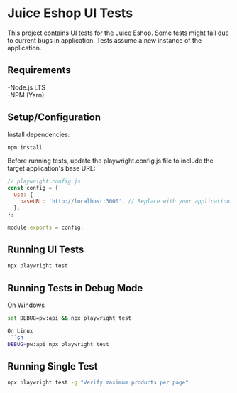 # Juice Eshop UI Tests

This project contains UI tests for the Juice Eshop. Some tests might fail due to current bugs in application.
Tests assume a new instance of the application.

## Requirements
-Node.js LTS  
-NPM (Yarn)

## Setup/Configuration

Install dependencies:
```sh
npm install
```

Before running tests, update the playwright.config.js file to include the target application's base URL:

```js
// playwright.config.js
const config = {
  use: {
    baseURL: 'http://localhost:3000', // Replace with your application's URL
  },
};

module.exports = config;
```


## Running UI Tests

```sh
npx playwright test
```


## Running Tests in Debug Mode

On Windows
```sh
set DEBUG=pw:api && npx playwright test

On Linux
```sh
DEBUG=pw:api npx playwright test
```

## Running Single Test

```sh
npx playwright test -g "Verify maximum products per page"
```